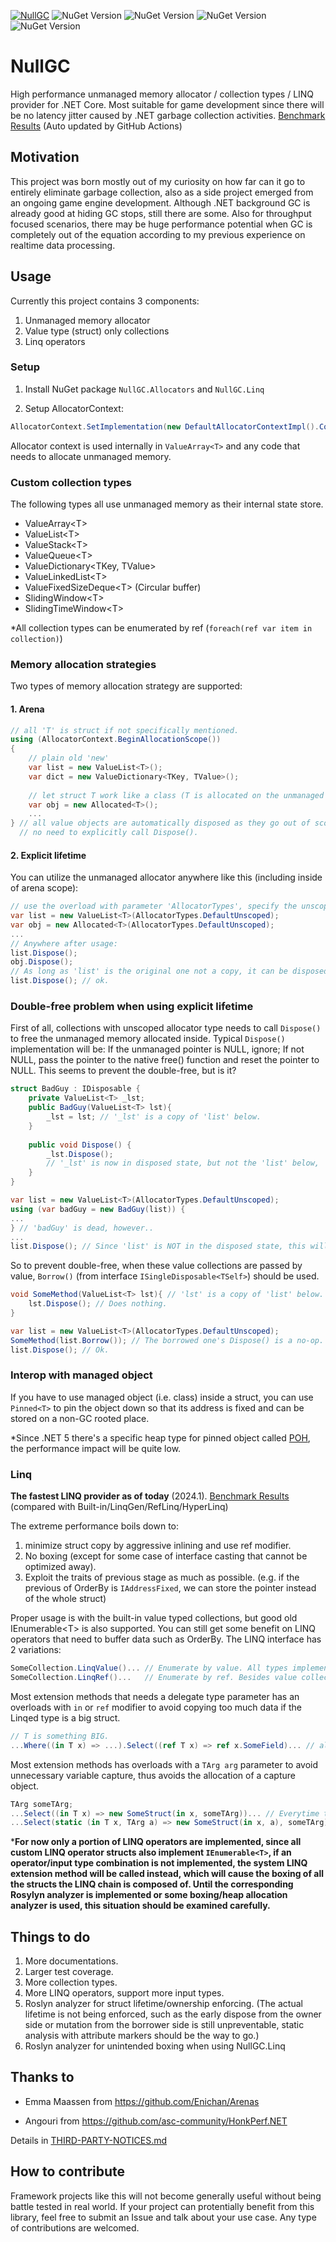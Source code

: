 [![NullGC](https://github.com/fryderykhuang/NullGC/actions/workflows/main.yml/badge.svg)](https://github.com/fryderykhuang/NullGC/actions/workflows/main.yml)
![NuGet Version](https://img.shields.io/nuget/vpre/NullGC.Abstractions?label=NullGC.Abstractions)
![NuGet Version](https://img.shields.io/nuget/vpre/NullGC.Allocators?label=NullGC.Allocators)
![NuGet Version](https://img.shields.io/nuget/vpre/NullGC.Collections?label=NullGC.Collections)
![NuGet Version](https://img.shields.io/nuget/vpre/NullGC.Linq?label=NullGC.Linq)

# NullGC

High performance unmanaged memory allocator / collection types / LINQ provider for .NET Core.
Most suitable for game development since there will be no latency jitter caused by .NET garbage collection activities.
[Benchmark Results](https://fryderykhuang.github.io/NullGC/) (Auto updated by GitHub Actions)

## Motivation

This project was born mostly out of my curiosity on how far can it go to entirely eliminate garbage collection, also as a side project emerged from an ongoing game engine development. Although .NET background GC is already good at hiding GC stops, still there are some. Also for throughput focused scenarios, there may be huge performance potential when GC is completely out of the equation according to my previous experience on realtime data processing.

## Usage

Currently this project contains 3 components:

1. Unmanaged memory allocator
2. Value type (struct) only collections
3. Linq operators

### Setup

1. Install NuGet package `NullGC.Allocators` and `NullGC.Linq`

2. Setup AllocatorContext:

```csharp
AllocatorContext.SetImplementation(new DefaultAllocatorContextImpl().ConfigureDefault());
```
Allocator context is used internally in `ValueArray<T>` and any code that needs to allocate unmanaged memory.

### Custom collection types

The following types all use unmanaged memory as their internal state store.

* ValueArray&lt;T&gt;
* ValueList&lt;T&gt;
* ValueStack&lt;T&gt;
* ValueQueue&lt;T&gt;
* ValueDictionary&lt;TKey, TValue&gt;
* ValueLinkedList&lt;T&gt;
* ValueFixedSizeDeque&lt;T&gt; (Circular buffer)
* SlidingWindow&lt;T&gt;
* SlidingTimeWindow&lt;T&gt;

*All collection types can be enumerated by ref (`foreach(ref var item in collection)`)

### Memory allocation strategies

Two types of memory allocation strategy are supported:

#### 1. Arena

```csharp
// all 'T' is struct if not specifically mentioned.
using (AllocatorContext.BeginAllocationScope())
{
    // plain old 'new'
    var list = new ValueList<T>();
    var dict = new ValueDictionary<TKey, TValue>();
    
    // let struct T work like a class (T is allocated on the unmanaged heap.)
    var obj = new Allocated<T>();
    ...
} // all value objects are automatically disposed as they go out of scope,
  // no need to explicitly call Dispose().
```

#### 2. Explicit lifetime

You can utilize the unmanaged allocator anywhere like this (including inside of arena scope):

```csharp
// use the overload with parameter 'AllocatorTypes', specify the unscoped, globally available allocator type.
var list = new ValueList<T>(AllocatorTypes.DefaultUnscoped); 
var obj = new Allocated<T>(AllocatorTypes.DefaultUnscoped);
...
// Anywhere after usage:
list.Dispose();
obj.Dispose();
// As long as 'list' is the original one not a copy, it can be disposed saftely multiple times.
list.Dispose(); // ok.
```

### Double-free problem when using explicit lifetime

First of all, collections with unscoped allocator type needs to call `Dispose()` to free the unmanaged memory allocated inside. Typical `Dispose()` implementation will be: If the unmanaged pointer is NULL, ignore; If not NULL, pass the pointer to the native free() function and reset the pointer to NULL. This seems to prevent the double-free, but is it? 

```csharp
struct BadGuy : IDisposable {
    private ValueList<T> _lst;
    public BadGuy(ValueList<T> lst){
        _lst = lst; // '_lst' is a copy of 'list' below.
    }
    
    public void Dispose() {
        _lst.Dispose();
        // '_lst' is now in disposed state, but not the 'list' below,
    }
}

var list = new ValueList<T>(AllocatorTypes.DefaultUnscoped);
using (var badGuy = new BadGuy(list)) {
...   
} // 'badGuy' is dead, however..
... 
list.Dispose(); // Since 'list' is NOT in the disposed state, this will cause the double-free.
```

So to prevent double-free, when these value collections are passed by value, `Borrow()` (from interface `ISingleDisposable<TSelf>`) should be used.

```csharp
void SomeMethod(ValueList<T> lst){ // 'lst' is a copy of 'list' below.
    lst.Dispose(); // Does nothing.
}

var list = new ValueList<T>(AllocatorTypes.DefaultUnscoped);
SomeMethod(list.Borrow()); // The borrowed one's Dispose() is a no-op.
list.Dispose(); // Ok.
```

### Interop with managed object

If you have to use managed object (i.e. class) inside a struct, you can use
`Pinned<T>` to pin the object down so that its address is fixed and can be stored on a non-GC rooted place.

*Since .NET 5 there's a specific heap type for pinned object called [POH](https://devblogs.microsoft.com/dotnet/internals-of-the-poh/), the performance impact will be quite low. 

### Linq

**The fastest LINQ provider as of today** (2024.1). [Benchmark Results](https://fryderykhuang.github.io/NullGC/) (compared with Built-in/LinqGen/RefLinq/HyperLinq)

The extreme performance boils down to:
1. minimize struct copy by aggressive inlining and use ref modifier.
2. No boxing (except for some case of interface casting that cannot be optimized away).
3. Exploit the traits of previous stage as much as possible. (e.g. if the previous of OrderBy is `IAddressFixed`, we can store the pointer instead of the whole struct)

Proper usage is with the built-in value typed collections, but good old IEnumerable&lt;T&gt; is also supported. You can still get some benefit on LINQ operators that need to buffer data such as OrderBy.
The LINQ interface has 2 variations:

```csharp
SomeCollection.LinqValue()... // Enumerate by value. All types implement IEnumerable<T> are supported
SomeCollection.LinqRef()...   // Enumerate by ref. Besides value collections, only collection with Enumerator implemented `ILinqRefEnumerator<T>` are supported (e.g. normal array types)
```

Most extension methods that needs a delegate type parameter has an overloads with `in` or `ref` modifier to avoid copying too much data if the Linqed type is a big struct.

```csharp
// T is something BIG.
...Where((in T x) => ...).Select((ref T x) => ref x.SomeField)... // all reference, no copy of T
```

Most extension methods has overloads with a `TArg arg` parameter to avoid unnecessary variable capture, thus avoids the allocation of a capture object.

```csharp
TArg someTArg;
...Select((in T x) => new SomeStruct(in x, someTArg))... // Everytime this line executes, a new capture object for `someTArg` must be allocated on the managed heap.
...Select(static (in T x, TArg a) => new SomeStruct(in x, a), someTArg)... // No capture is happening. ('static' is not mandatory, just a explicit declaration)

```

***For now only a portion of LINQ operators are implemented, since all custom LINQ operator structs also implement `IEnumerable<T>`, if an operator/input type combination is not implemented, the system LINQ extension method will be called instead, which will cause the boxing of all the structs the LINQ chain is composed of. Until the corresponding Rosylyn analyzer is implemented or some boxing/heap allocation analyzer is used, this situation should be examined carefully.**

## Things to do

1. More documentations.
2. Larger test coverage.
3. More collection types.
4. More LINQ operators, support more input types.
5. Roslyn analyzer for struct lifetime/ownership enforcing. (The actual lifetime is not being enforced, such as the early dispose from the owner side or mutation from the borrower side is still unpreventable, static analysis with attribute markers should be the way to go.)
6. Roslyn analyzer for unintended boxing when using NullGC.Linq

## Thanks to

* Emma Maassen from <https://github.com/Enichan/Arenas>

* Angouri from <https://github.com/asc-community/HonkPerf.NET>

Details in [THIRD-PARTY-NOTICES.md](https://github.com/fryderykhuang/NullGC/blob/main/THIRD-PARTY-NOTICES.md)

## How to contribute

Framework projects like this will not become generally useful without being battle tested in real world. If your project can protentially benefit from this library, feel free to submit an Issue and talk about your use case. Any type of contributions are welcomed.
